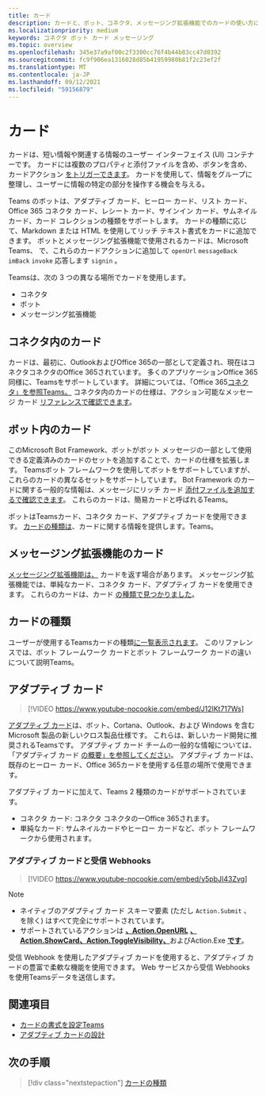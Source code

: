 ```yaml
---
title: カード
description: カードと、ボット、コネクタ、メッセージング拡張機能でのカードの使い方について説明します。
ms.localizationpriority: medium
keywords: コネクタ ボット カード メッセージング
ms.topic: overview
ms.openlocfilehash: 345e37a9af00c2f3300cc76f4b44b83cc47d0392
ms.sourcegitcommit: fc9f906ea1316028d85b41959980b81f2c23ef2f
ms.translationtype: MT
ms.contentlocale: ja-JP
ms.lasthandoff: 09/12/2021
ms.locfileid: "59156879"
---
```

# <a name="cards"></a>カード

カードは、短い情報や関連する情報のユーザー インターフェイス (UI) コンテナーです。 カードには複数のプロパティと添付ファイルを含め、ボタンを含め、カードアクション [をトリガーできます](~/task-modules-and-cards/cards/cards-actions.md)。 カードを使用して、情報をグループに整理し、ユーザーに情報の特定の部分を操作する機会を与える。

Teams のボットは、アダプティブ カード、ヒーロー カード、リスト カード、Office 365 コネクタ カード、レシート カード、サインイン カード、サムネイル カード、カード コレクションの種類をサポートします。 カードの種類に応じて、Markdown または HTML を使用してリッチ テキスト書式をカードに追加できます。 ボットとメッセージング拡張機能で使用されるカードは、Microsoft Teams、 で、これらのカードアクションに追加して `openUrl` `messageBack` `imBack` `invoke` 応答します `signin` 。

Teamsは、次の 3 つの異なる場所でカードを使用します。

* コネクタ
* ボット
* メッセージング拡張機能

## <a name="cards-in-connectors"></a>コネクタ内のカード

カードは、最初に、OutlookおよびOffice 365の一部として定義され、現在はコネクタコネクタのOffice 365されています。 多くのアプリケーションOffice 365同様に、Teamsをサポートしています。 詳細については、「Office 365[コネクタ」を参照Teams。](~/webhooks-and-connectors/what-are-webhooks-and-connectors.md) コネクタ内のカードの仕様は、アクション可能なメッセージ カード [リファレンスで確認できます](/outlook/actionable-messages/card-reference)。

## <a name="cards-in-bots"></a>ボット内のカード

このMicrosoft Bot Framework、ボットがボット メッセージの一部として使用できる定義済みのカードのセットを追加することで、カードの仕様を拡張します。 Teamsボット フレームワークを使用してボットをサポートしていますが、これらのカードの異なるセットをサポートしています。 Bot Framework のカードに関する一般的な情報は、メッセージにリッチ カード [添付ファイルを追加するで確認できます](/bot-framework/nodejs/bot-builder-nodejs-send-rich-cards)。 これらのカードは、簡易カードと呼ばれるTeams。

ボットはTeamsカード、コネクタ カード、アダプティブ カードを使用できます。 [カードの種類は](~/task-modules-and-cards/cards/cards-reference.md)、カードに関する情報を提供します。Teams。

## <a name="cards-in-messaging-extensions"></a>メッセージング拡張機能のカード

[メッセージング拡張機能は、](~/messaging-extensions/what-are-messaging-extensions.md) カードを返す場合があります。 メッセージング拡張機能では、単純なカード、コネクタ カード、アダプティブ カードを使用できます。 これらのカードは、カード [の種類で見つかりました](~/task-modules-and-cards/cards/cards-reference.md)。

## <a name="types-of-cards"></a>カードの種類

ユーザーが使用するTeamsカードの種類[に一覧表示されます](~/task-modules-and-cards/cards/cards-reference.md)。 このリファレンスでは、ボット フレームワーク カードとボット フレームワーク カードの違いについて説明Teams。

## <a name="adaptive-cards"></a>アダプティブ カード

> [!VIDEO https://www.youtube-nocookie.com/embed/J12lKt717Ws]

[アダプティブ カード](~/task-modules-and-cards/cards/cards-reference.md#adaptive-card)は、ボット、Cortana、Outlook、および Windows を含む Microsoft 製品の新しいクロス製品仕様です。 これらは、新しいカード開発に推奨されるTeamsです。 アダプティブ カード チームの一般的な情報については、「アダプティブ カード [の概要」を参照してください](/adaptive-cards)。 アダプティブ カードは、既存のヒーロー カード、Office 365カードを使用する任意の場所で使用できます。

アダプティブ カードに加えて、Teams 2 種類のカードがサポートされています。

* コネクタ カード: コネクタ コネクタの一Office 365されます。
* 単純なカード: サムネイルカードやヒーロー カードなど、ボット フレームワークから使用されます。

### <a name="adaptive-cards-and-incoming-webhooks"></a>アダプティブ カードと受信 Webhooks

> [!VIDEO https://www.youtube-nocookie.com/embed/y5pbJI43Zvg]

> [!NOTE]
> * ネイティブのアダプティブ カード スキーマ要素 (ただし `Action.Submit` 、 を除く) はすべて完全にサポートされています。
> * サポートされているアクションは [**、Action.OpenURL**](https://adaptivecards.io/explorer/Action.OpenUrl.html) [**、Action.ShowCard、Action.ToggleVisibility、**](https://adaptivecards.io/explorer/Action.ShowCard.html)およびAction.Exe [**です**](/adaptive-cards/authoring-cards/universal-action-model#actionexecute)。 [](https://adaptivecards.io/explorer/Action.ToggleVisibility.html)

受信 Webhook を使用したアダプティブ カードを使用すると、アダプティブ カードの豊富で柔軟な機能を使用できます。 Web サービスから受信 Webhooks を使用Teamsデータを送信します。

## <a name="see-also"></a>関連項目

* [カードの書式を設定Teams](~/task-modules-and-cards/cards/cards-format.md)
* [アダプティブ カードの設計](~/task-modules-and-cards/cards/design-effective-cards.md)

## <a name="next-step"></a>次の手順

> [!div class="nextstepaction"]
> [カードの種類](~/task-modules-and-cards/cards/cards-reference.md)